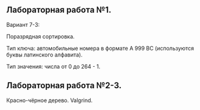 ## Лабораторная работа №1. 
Вариант 7-3:

Поразрядная сортировка.

Тип ключа: автомобильные номера в формате A 999 BC (используются буквы латинского алфавита).

Тип значения: числа от 0 до 264 - 1.

## Лабораторная работа №2-3. 

Красно-чёрное дерево. Valgrind.

